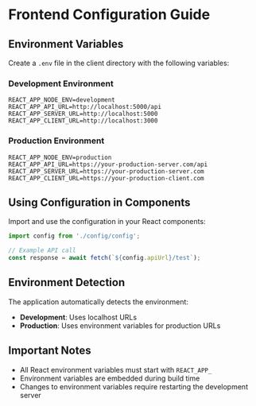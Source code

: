 # Frontend Configuration Guide

## Environment Variables

Create a `.env` file in the client directory with the following variables:

### Development Environment
```env
REACT_APP_NODE_ENV=development
REACT_APP_API_URL=http://localhost:5000/api
REACT_APP_SERVER_URL=http://localhost:5000
REACT_APP_CLIENT_URL=http://localhost:3000
```

### Production Environment
```env
REACT_APP_NODE_ENV=production
REACT_APP_API_URL=https://your-production-server.com/api
REACT_APP_SERVER_URL=https://your-production-server.com
REACT_APP_CLIENT_URL=https://your-production-client.com
```

## Using Configuration in Components

Import and use the configuration in your React components:

```javascript
import config from './config/config';

// Example API call
const response = await fetch(`${config.apiUrl}/test`);
```

## Environment Detection

The application automatically detects the environment:
- **Development**: Uses localhost URLs
- **Production**: Uses environment variables for production URLs

## Important Notes

- All React environment variables must start with `REACT_APP_`
- Environment variables are embedded during build time
- Changes to environment variables require restarting the development server 